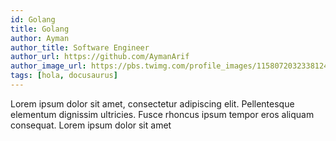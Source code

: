 ```yaml
---
id: Golang
title: Golang
author: Ayman
author_title: Software Engineer
author_url: https://github.com/AymanArif
author_image_url: https://pbs.twimg.com/profile_images/1158072032338124801/z7XafZpg_400x400.jpg
tags: [hola, docusaurus]
---
```


Lorem ipsum dolor sit amet, consectetur adipiscing elit. Pellentesque elementum dignissim ultricies. Fusce rhoncus ipsum tempor eros aliquam consequat. Lorem ipsum dolor sit amet
